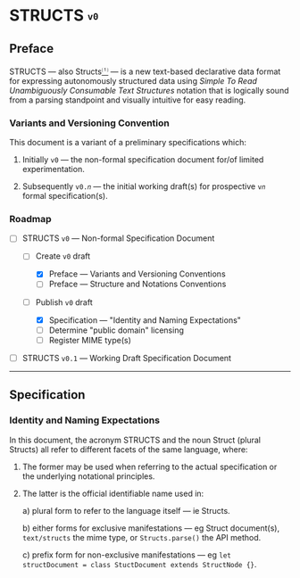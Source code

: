 ﻿# STRUCTS <sub><sup>`v0`</sup></sub>

## Preface

STRUCTS — also Structs[<sup>⑴</sup>](#identity-and-naming-expectations 'Identity and Naming Expectations') — is a new text-based declarative data format for expressing autonomously structured data using _Simple To Read Unambiguously Consumable Text Structures_ notation that is logically sound from a parsing standpoint and visually intuitive for easy reading.

### Variants and Versioning Convention

This document is a variant of a preliminary specifications which:

1. Initially `v0` — the non-formal specification document for/of limited experimentation.

2. Subsequently `v0.𝑛` — the initial working draft(s) for prospective `v𝑛` formal specification(s).

### Roadmap

- [ ] STRUCTS `v0` — Non-formal Specification Document

  - [ ] Create `v0` draft

    - [x] Preface — Variants and Versioning Conventions
    - [ ] Preface — Structure and Notations Conventions

  - [ ] Publish `v0` draft
    - [x] Specification — "Identity and Naming Expectations"
    - [ ] Determine "public domain" licensing
    - [ ] Register MIME type(s)

- [ ] STRUCTS `v0.1` — Working Draft Specification Document

---

## Specification

### Identity and Naming Expectations

In this document, the acronym STRUCTS and the noun Struct (plural Structs) all refer to different facets of the same language, where:

1. The former may be used when referring to the actual specification or the underlying notational principles.

2. The latter is the official identifiable name used in:

   a) plural form to refer to the language itself — ie Structs.

   b) either forms for exclusive manifestations — eg Struct document(s), `text/structs` the mime type, or `Structs.parse()` the API method.

   c) prefix form for non-exclusive manifestations — eg `let structDocument = class StuctDocument extends StructNode {}`.
